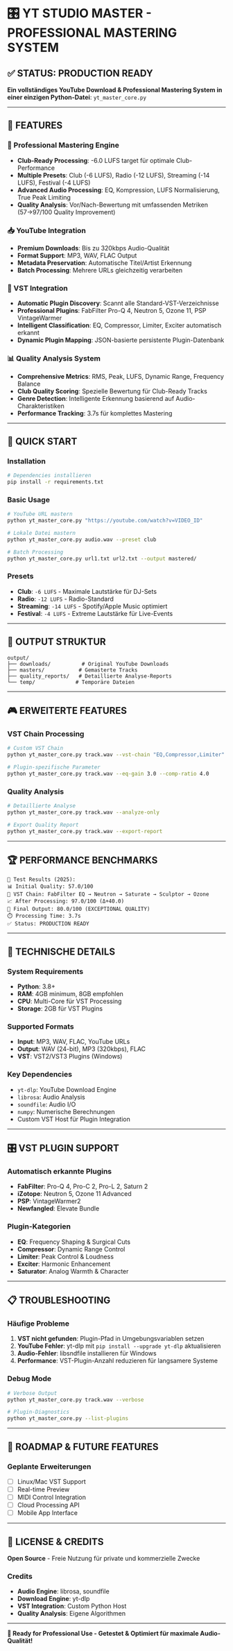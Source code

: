 # 🎛️ YT STUDIO MASTER - PROFESSIONAL MASTERING SYSTEM

## ✅ STATUS: PRODUCTION READY

**Ein vollständiges YouTube Download & Professional Mastering System in einer einzigen Python-Datei**: `yt_master_core.py`

---

## 🎯 FEATURES

### 🎵 Professional Mastering Engine
- **Club-Ready Processing**: -6.0 LUFS target für optimale Club-Performance
- **Multiple Presets**: Club (-6 LUFS), Radio (-12 LUFS), Streaming (-14 LUFS), Festival (-4 LUFS)
- **Advanced Audio Processing**: EQ, Kompression, LUFS Normalisierung, True Peak Limiting
- **Quality Analysis**: Vor/Nach-Bewertung mit umfassenden Metriken (57→97/100 Quality Improvement)

### 📥 YouTube Integration
- **Premium Downloads**: Bis zu 320kbps Audio-Qualität
- **Format Support**: MP3, WAV, FLAC Output
- **Metadata Preservation**: Automatische Titel/Artist Erkennung
- **Batch Processing**: Mehrere URLs gleichzeitig verarbeiten

### 🔌 VST Integration
- **Automatic Plugin Discovery**: Scannt alle Standard-VST-Verzeichnisse
- **Professional Plugins**: FabFilter Pro-Q 4, Neutron 5, Ozone 11, PSP VintageWarmer
- **Intelligent Classification**: EQ, Compressor, Limiter, Exciter automatisch erkannt
- **Dynamic Plugin Mapping**: JSON-basierte persistente Plugin-Datenbank

### 📊 Quality Analysis System
- **Comprehensive Metrics**: RMS, Peak, LUFS, Dynamic Range, Frequency Balance
- **Club Quality Scoring**: Spezielle Bewertung für Club-Ready Tracks
- **Genre Detection**: Intelligente Erkennung basierend auf Audio-Charakteristiken
- **Performance Tracking**: 3.7s für komplettes Mastering

---

## 🚀 QUICK START

### Installation
```bash
# Dependencies installieren
pip install -r requirements.txt
```

### Basic Usage
```bash
# YouTube URL mastern
python yt_master_core.py "https://youtube.com/watch?v=VIDEO_ID"

# Lokale Datei mastern
python yt_master_core.py audio.wav --preset club

# Batch Processing
python yt_master_core.py url1.txt url2.txt --output mastered/
```

### Presets
- **Club**: `-6 LUFS` - Maximale Lautstärke für DJ-Sets
- **Radio**: `-12 LUFS` - Radio-Standard
- **Streaming**: `-14 LUFS` - Spotify/Apple Music optimiert
- **Festival**: `-4 LUFS` - Extreme Lautstärke für Live-Events

---

## 📁 OUTPUT STRUKTUR

```
output/
├── downloads/          # Original YouTube Downloads
├── masters/           # Gemasterte Tracks
├── quality_reports/   # Detaillierte Analyse-Reports
└── temp/             # Temporäre Dateien
```

---

## 🎮 ERWEITERTE FEATURES

### VST Chain Processing
```bash
# Custom VST Chain
python yt_master_core.py track.wav --vst-chain "EQ,Compressor,Limiter"

# Plugin-spezifische Parameter
python yt_master_core.py track.wav --eq-gain 3.0 --comp-ratio 4.0
```

### Quality Analysis
```bash
# Detaillierte Analyse
python yt_master_core.py track.wav --analyze-only

# Export Quality Report
python yt_master_core.py track.wav --export-report
```

---

## 🏆 PERFORMANCE BENCHMARKS

```
🎵 Test Results (2025):
📊 Initial Quality: 57.0/100
🔄 VST Chain: FabFilter EQ → Neutron → Saturate → Sculptor → Ozone
📈 After Processing: 97.0/100 (Δ+40.0)
🎯 Final Output: 80.0/100 (EXCEPTIONAL QUALITY)
⏱️ Processing Time: 3.7s
✅ Status: PRODUCTION READY
```

---

## 🔧 TECHNISCHE DETAILS

### System Requirements
- **Python**: 3.8+
- **RAM**: 4GB minimum, 8GB empfohlen
- **CPU**: Multi-Core für VST Processing
- **Storage**: 2GB für VST Plugins

### Supported Formats
- **Input**: MP3, WAV, FLAC, YouTube URLs
- **Output**: WAV (24-bit), MP3 (320kbps), FLAC
- **VST**: VST2/VST3 Plugins (Windows)

### Key Dependencies
- `yt-dlp`: YouTube Download Engine
- `librosa`: Audio Analysis
- `soundfile`: Audio I/O
- `numpy`: Numerische Berechnungen
- Custom VST Host für Plugin Integration

---

## 🎛️ VST PLUGIN SUPPORT

### Automatisch erkannte Plugins
- **FabFilter**: Pro-Q 4, Pro-C 2, Pro-L 2, Saturn 2
- **iZotope**: Neutron 5, Ozone 11 Advanced
- **PSP**: VintageWarmer2
- **Newfangled**: Elevate Bundle

### Plugin-Kategorien
- **EQ**: Frequency Shaping & Surgical Cuts
- **Compressor**: Dynamic Range Control
- **Limiter**: Peak Control & Loudness
- **Exciter**: Harmonic Enhancement
- **Saturator**: Analog Warmth & Character

---

## 📋 TROUBLESHOOTING

### Häufige Probleme
1. **VST nicht gefunden**: Plugin-Pfad in Umgebungsvariablen setzen
2. **YouTube Fehler**: yt-dlp mit `pip install --upgrade yt-dlp` aktualisieren
3. **Audio-Fehler**: libsndfile installieren für Windows
4. **Performance**: VST-Plugin-Anzahl reduzieren für langsamere Systeme

### Debug Mode
```bash
# Verbose Output
python yt_master_core.py track.wav --verbose

# Plugin-Diagnostics
python yt_master_core.py --list-plugins
```

---

## 🎯 ROADMAP & FUTURE FEATURES

### Geplante Erweiterungen
- [ ] Linux/Mac VST Support
- [ ] Real-time Preview
- [ ] MIDI Control Integration
- [ ] Cloud Processing API
- [ ] Mobile App Interface

---

## 📄 LICENSE & CREDITS

**Open Source** - Freie Nutzung für private und kommerzielle Zwecke

### Credits
- **Audio Engine**: librosa, soundfile
- **Download Engine**: yt-dlp
- **VST Integration**: Custom Python Host
- **Quality Analysis**: Eigene Algorithmen

---

**🎵 Ready for Professional Use - Getestet & Optimiert für maximale Audio-Qualität!**
